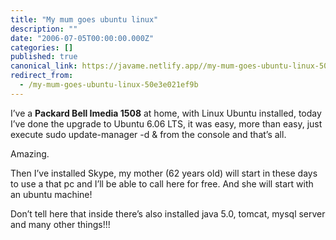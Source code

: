 ```yaml
---
title: "My mum goes ubuntu linux"
description: ""
date: "2006-07-05T00:00:00.000Z"
categories: []
published: true
canonical_link: https://javame.netlify.app//my-mum-goes-ubuntu-linux-50e3e021ef9b
redirect_from:
  - /my-mum-goes-ubuntu-linux-50e3e021ef9b
---
```


I’ve a **Packard Bell Imedia 1508** at home, with Linux Ubuntu installed, today I’ve done the upgrade to Ubuntu 6.06 LTS, it was easy, more than easy, just execute sudo update-manager -d & from the console and that’s all.

Amazing.

Then I’ve installed Skype, my mother (62 years old) will start in these days to use a that pc and I’ll be able to call here for free. And she will start with an ubuntu machine!

Don’t tell here that inside there’s also installed java 5.0, tomcat, mysql server and many other things!!!
